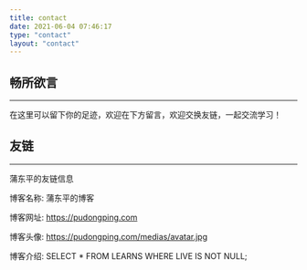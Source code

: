 ```yaml
---
title: contact
date: 2021-06-04 07:46:17
type: "contact"
layout: "contact"
---
```


## 畅所欲言
---
在这里可以留下你的足迹，欢迎在下方留言，欢迎交换友链，一起交流学习！

## 友链
---
蒲东平的友链信息

博客名称: 蒲东平的博客

博客网址: https://pudongping.com

博客头像: https://pudongping.com/medias/avatar.jpg

博客介绍: SELECT * FROM LEARNS WHERE LIVE IS NOT NULL;
